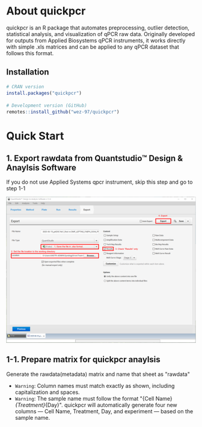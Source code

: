 # About quickpcr

quickpcr is an R package that automates preprocessing, outlier detection, statistical analysis, and visualization of qPCR raw data. Originally developed for outputs from Applied Biosystems qPCR instruments, it works directly with simple .xls matrices and can be applied to any qPCR dataset that follows this format.

## Installation

```r
# CRAN version
install.packages("quickpcr")

# Development version (GitHub)
remotes::install_github("wez-97/quickpcr")
```
# Quick Start

## 1. Export rawdata from Quantstudio™ Design & Anaylsis Software 
If you do not use Applied Systems qpcr instrument, skip this step and go to step 1-1

![alt text](image.tif)

## 1-1. Prepare matrix for quickpcr anaylsis 
Generate the rawdata(metadata) matrix and name that sheet as "rawdata"
- `Warning`: Column names must match exactly as shown, including capitalization and spaces.
- `Warning`: The sample name must follow the format "{Cell Name}_{Treatment}_{Day}". quickpcr will automatically generate four new columns — Cell Name, Treatment, Day, and experiment — based on the sample name.



